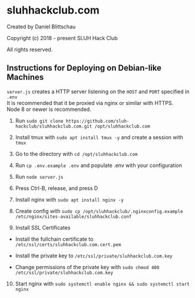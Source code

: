 # sluhhackclub.com

Created by Daniel Blittschau

Copyright (c) 2018 - present SLUH Hack Club

All rights reserved.

## Instructions for Deploying on Debian-like Machines

`server.js` creates a HTTP server listening on the `HOST` and `PORT` specified in `.env`\
It is recommended that it be proxied via nginx or similar with HTTPS.\
Node 8 or newer is recommended.

1. Run `sudo git clone https://github.com/sluh-hackclub/sluhhackclub.com.git /opt/sluhhackclub.com`

2. Install tmux with `sudo apt install tmux -y` and create a session with `tmux`

3. Go to the directory with `cd /opt/sluhhackclub.com`

4. Run `cp .env.example .env` and populate .env with your configuration

5. Run `node server.js`

6. Press Ctrl-B, release, and press D

7. Install nginx with `sudo apt install nginx -y`

8. Create config with `sudo cp /opt/sluhhackclub/.nginxconfig.example /etc/nginx/sites-available/sluhhackclub.conf`

9. Install SSL Certificates

  * Install the fullchain certificate to `/etc/ssl/certs/sluhhackclub.com.cert.pem`

  * Install the private key to `/etc/ssl/private/sluhhackclub.com.key`

  * Change permissions of the private key with `sudo chmod 400 /etc/ssl/private/sluhhackclub.com.key`

10. Start nginx with `sudo systemctl enable nginx && sudo systemctl start nginx`
